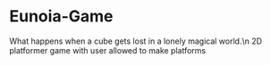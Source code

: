 # Eunoia-Game
What happens when a cube gets lost in a lonely magical world.\n
2D platformer game with user allowed to make platforms
